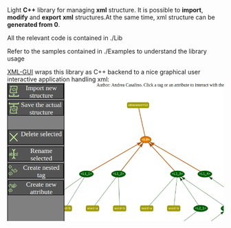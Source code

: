Light **C++** library for managing **xml** structure. It is possible to **import**, **modify** and **export** **xml** structures.At the same time, xml structure can  be **generated from 0**.

All the relevant code is contained in ./Lib

Refer to the samples contained in ./Examples to understand the library usage

[XML-GUI](https://github.com/andreacasalino/XML-GUI) wraps this library as C++ backend to a nice graphical user interactive application handling xml:
![Example using XML-GUI](https://github.com/andreacasalino/XML-GUI/blob/master/Example.png)

